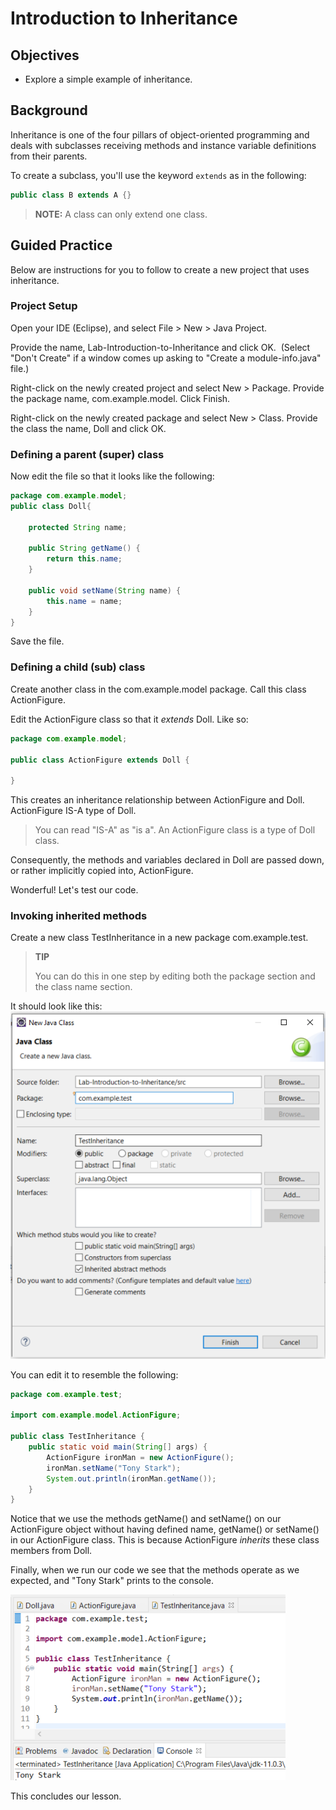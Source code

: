 # Introduction to Inheritance

## Objectives

* Explore a simple example of inheritance.

## Background

Inheritance is one of the four pillars of object-oriented programming and deals with subclasses receiving methods and instance variable definitions from their parents.

To create a subclass, you'll use the keyword `extends` as in the following:

```java
public class B extends A {}
```

> **NOTE:** A class can only extend one class.


## Guided Practice

Below are instructions for you to follow to create a new project that uses inheritance.

### Project Setup

Open your IDE (Eclipse), and select File > New > Java Project. 

Provide the name, Lab-Introduction-to-Inheritance and click OK. 
(Select "Don't Create" if a window comes up asking to "Create a module-info.java" file.)

Right-click on the newly created project and select New > Package. Provide the package name, com.example.model. Click Finish. 

Right-click on the newly created package and select New > Class. Provide the class the name, Doll and click OK.


### Defining a parent (super) class
Now edit the file so that it looks like the following:

```java
package com.example.model;
public class Doll{
    
	protected String name;
    
	public String getName() {
		return this.name;
	}

	public void setName(String name) {
		this.name = name; 
	}
}
```

Save the file.

### Defining a child (sub) class
Create another class in the com.example.model package. Call this class ActionFigure. 

Edit the ActionFigure class so that it _extends_ Doll. Like so:
```java
package com.example.model;

public class ActionFigure extends Doll {

}
```

This creates an inheritance relationship between ActionFigure and Doll. ActionFigure IS-A type of Doll. 

> You can read "IS-A" as "is a". An ActionFigure class is a type of Doll class.

Consequently, the methods and variables declared in Doll are passed down, or rather implicitly copied into, ActionFigure.

Wonderful! Let's test our code. 

### Invoking inherited methods

Create a new class TestInheritance in a new package com.example.test. 

> **TIP**
>
>You can do this in one step by editing both the package section and the class name section. 

It should look like this:
![Image of Eclipse Class Creation GUI](./images/image-1.png)

You can edit it to resemble the following:

```java
package com.example.test;

import com.example.model.ActionFigure;

public class TestInheritance {
	public static void main(String[] args) {
		ActionFigure ironMan = new ActionFigure();
		ironMan.setName("Tony Stark");
		System.out.println(ironMan.getName());
	}
}
```
Notice that we use the methods getName() and setName() on our ActionFigure object without having defined name, getName() or setName() in our ActionFigure class. This is because ActionFigure _inherits_ these class members from Doll.  

Finally, when we run our code we see that the methods operate as we expected, and "Tony Stark" prints to the console.

![image of Tony Stark printed to the console](./images/image-2.png)

This concludes our lesson. 
